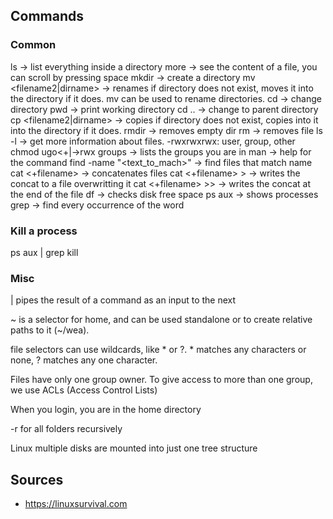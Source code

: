 ## Commands

### Common
ls -> list everything inside a directory
more <filename> -> see the content of a file, you can scroll by pressing space
mkdir <dirname> -> create a directory
mv <filename> <filename2|dirname> -> renames if directory does not exist, moves it into the directory if it does. mv can be used to rename directories.
cd <dirname> -> change directory
pwd -> print working directory
cd .. -> change to parent directory
cp <filename> <filename2|dirname> -> copies if directory does not exist, copies into it into the directory if it does.
rmdir -> removes empty dir
rm -> removes file
ls -l -> get more information about files. -rwxrwxrwx: user, group, other
chmod ugo<+|->rwx <filename>
groups -> lists the groups you are in
man <command> -> help for the command
find <path> -name "<text_to_mach>" -> find files that match name
cat <+filename> -> concatenates files 
cat <+filename> > <file> -> writes the concat to a file overwritting it
cat <+filename> >> <file> -> writes the concat at the end of the file
df -> checks disk free space
ps aux -> shows processes
grep <word> <path> -> find every occurrence of the word

### Kill a process
ps aux | grep <text>
kill <PID>

### Misc
| pipes the result of a command as an input to the next

~ is a selector for home, and can be used standalone or to create relative paths to it (~/wea).

file selectors can use wildcards, like * or ?. * matches any characters or none, ? matches any one character.

Files have only one group owner. To give access to more than one group, we use ACLs (Access Control Lists)

When you login, you are in the home directory

-r for all folders recursively

Linux multiple disks are mounted into just one tree structure

## Sources

- https://linuxsurvival.com